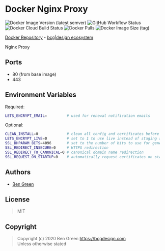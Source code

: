 # Docker Nginx Proxy

![Docker Image Version (latest semver)](https://img.shields.io/docker/v/bcgdesign/nginx-proxy?sort=semver) ![GitHub Workflow Status](https://img.shields.io/github/workflow/status/bencgreen/docker-nginx-proxy/build?label=github) ![Docker Cloud Build Status](https://img.shields.io/docker/cloud/build/bcgdesign/nginx-proxy?label=docker) ![Docker Pulls](https://img.shields.io/docker/pulls/bcgdesign/nginx-proxy?label=pulls) ![Docker Image Size (tag)](https://img.shields.io/docker/image-size/bcgdesign/nginx-proxy/latest?label=size)

[Docker Repository](https://hub.docker.com/r/bcgdesign/nginx-proxy) - [bcg|design ecosystem](https://github.com/bencgreen/docker)

Nginx Proxy

## Ports

* 80 (from base image)
* 443

## Environment Variables

Required:

```bash
LETS_ENCRYPT_EMAIL=         # used for renewal notification emails
```

Optional:

```bash
CLEAN_INSTALL=0             # clean all config and certificates before doing anything else
LETS_ENCRYPT_LIVE=0         # set to 1 to use live instead of staging server
SSL_DHPARAM_BITS=4096       # set to the number of bits to use for generating DH parameters
SSL_REDIRECT_INSECURE=0     # HTTPS redirection
SSL_REDIRECT_TO_CANONICAL=0 # canonical domain name redirection
SSL_REQUEST_ON_STARTUP=0    # automatically request certificates on startup
```

## Authors

* [Ben Green](https://github.com/bencgreen)

## License

> MIT

## Copyright

> Copyright (c) 2020 Ben Green <https://bcgdesign.com>  
> Unless otherwise stated
